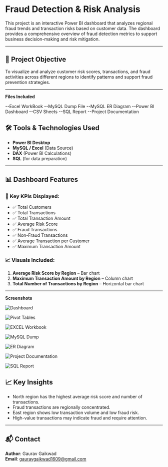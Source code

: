 # Fraud Detection & Risk Analysis

This project is an interactive Power BI dashboard that analyzes regional fraud trends and transaction risks based on customer data. The dashboard provides a comprehensive overview of fraud detection metrics to support business decision-making and risk mitigation.

---

## 📌 Project Objective

To visualize and analyze customer risk scores, transactions, and fraud activities across different regions to identify patterns and support fraud prevention strategies.

---

**Files Included**

--Excel WorkBook
--MySQL Dump File
--MySQL ER Diagram
--Power BI Dashboard
--CSV Sheets
--SQL Report
--Project Documentation 

## 🛠️ Tools & Technologies Used

- **Power BI Desktop**
- **MySQL / Excel** (Data Source)
- **DAX** (Power BI Calculations)
- **SQL** (for data preparation)

---

## 📊 Dashboard Features

### 🧾 Key KPIs Displayed:
- ✅ Total Customers  
- ✅ Total Transactions  
- ✅ Total Transaction Amount  
- ✅ Average Risk Score  
- ✅ Fraud Transactions  
- ✅ Non-Fraud Transactions  
- ✅ Average Transaction per Customer  
- ✅ Maximum Transaction Amount  

### 📈 Visuals Included:
1. **Average Risk Score by Region** – Bar chart
2. **Maximum Transaction Amount by Region** – Column chart
3. **Total Number of Transactions by Region** – Horizontal bar chart

---

**Screenshots** 

![Dashboard](https://github.com/user-attachments/assets/9579fd66-2915-4218-874e-48205d7617f3)


![Pivot Tables](https://github.com/user-attachments/assets/0012ed5c-6fd8-4dda-9e10-14a114b0b9bf)


![EXCEL Workbook](https://github.com/user-attachments/assets/dc278ee8-6472-4c66-a820-d88f333734c1)


![MySQL Dump](https://github.com/user-attachments/assets/9039cb59-029d-4341-b488-cc9a7ab7f252)


![ER Diagram](https://github.com/user-attachments/assets/da210d43-c176-4b4d-b8e3-723459a5be17)


![Project Documentation](https://github.com/user-attachments/assets/c3214875-a806-48a0-b6bf-2947fb6451b3)


![SQL Report](https://github.com/user-attachments/assets/c2e0e32c-2822-4622-9c40-a8cba7d23bea)



## 📈 Key Insights

- North region has the highest average risk score and number of transactions.
- Fraud transactions are regionally concentrated.
- East region shows low transaction volume and low fraud risk.
- High-value transactions may indicate fraud and require attention.

---

## 📬 Contact

**Author**: Gaurav Gaikwad  
**Email**: gauravgaikwad1609@gmail.com

